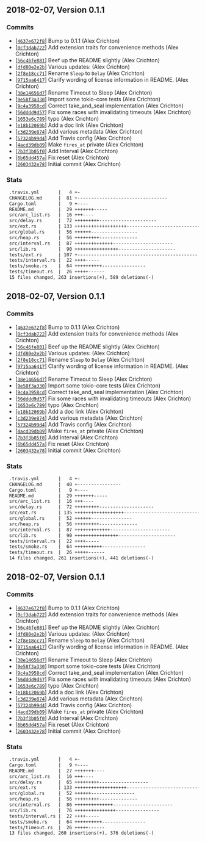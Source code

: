 ## 2018-02-07, Version 0.1.1
### Commits
- [[`4637e672f8`](https://github.com/alexcrichton/futures-timer/commit/4637e672f8748c6ee41ebc93a1a97e118ef8b855)] Bump to 0.1.1 (Alex Crichton)
- [[`0cf3dab722`](https://github.com/alexcrichton/futures-timer/commit/0cf3dab722860b5623cc835d10a1f78d953c63d9)] Add extension traits for convenience methods (Alex Crichton)
- [[`56c46fe881`](https://github.com/alexcrichton/futures-timer/commit/56c46fe8812cde701dd983d843c8f92189b2f911)] Beef up the README slightly (Alex Crichton)
- [[`dfd80e2e2b`](https://github.com/alexcrichton/futures-timer/commit/dfd80e2e2b011bc0a790d88f8219fc838e02b608)] Various updates: (Alex Crichton)
- [[`2f8e18cc71`](https://github.com/alexcrichton/futures-timer/commit/2f8e18cc718a3bc57cabcbbeaf79cbead0bb47f0)] Rename `Sleep` to `Delay` (Alex Crichton)
- [[`9715aa6417`](https://github.com/alexcrichton/futures-timer/commit/9715aa64176ef006a4bcda05dc8188160476a2d6)] Clarify wording of license information in README. (Alex Crichton)
- [[`38e14656d7`](https://github.com/alexcrichton/futures-timer/commit/38e14656d76cb9478eaea0c54b1de117bacd63ee)] Rename Timeout to Sleep (Alex Crichton)
- [[`9e58f3a330`](https://github.com/alexcrichton/futures-timer/commit/9e58f3a3307422042b93787cb18d93cf6c6d6671)] Import some tokio-core tests (Alex Crichton)
- [[`9c4a3958cd`](https://github.com/alexcrichton/futures-timer/commit/9c4a3958cde60156941415bb806db05d21ca3f1b)] Correct take_and_seal implementation (Alex Crichton)
- [[`56dddd9d57`](https://github.com/alexcrichton/futures-timer/commit/56dddd9d5716ed6cef8841f70c3be6d1536f2dac)] Fix some races with invalidating timeouts (Alex Crichton)
- [[`1653e6c789`](https://github.com/alexcrichton/futures-timer/commit/1653e6c7896348ec928c71dd272cecd8b26ec951)] typo (Alex Crichton)
- [[`e18b12069b`](https://github.com/alexcrichton/futures-timer/commit/e18b12069b50a02a217aa86945e5b68ac89e1459)] Add a doc link (Alex Crichton)
- [[`c3d239e874`](https://github.com/alexcrichton/futures-timer/commit/c3d239e8740a217a3a352ad3538e4bd694794097)] Add various metadata (Alex Crichton)
- [[`57324b99d4`](https://github.com/alexcrichton/futures-timer/commit/57324b99d4b2906bda548514b2bf238c7f83aee6)] Add Travis config (Alex Crichton)
- [[`4acd39db09`](https://github.com/alexcrichton/futures-timer/commit/4acd39db096d97c5f9d60380194b9680a402ebf7)] Make `fires_at` private (Alex Crichton)
- [[`7b3f3b05f0`](https://github.com/alexcrichton/futures-timer/commit/7b3f3b05f0c2edc8f502fb22f406dc9c11d55da8)] Add Interval (Alex Crichton)
- [[`6b65dd457a`](https://github.com/alexcrichton/futures-timer/commit/6b65dd457a9d8f1e9b78cb3d0e57e74ed8bb10be)] Fix reset (Alex Crichton)
- [[`2603432e78`](https://github.com/alexcrichton/futures-timer/commit/2603432e78322c4f272509b3e938d7a58194d023)] Initial commit (Alex Crichton)

### Stats
```diff
 .travis.yml       |   4 +-
 CHANGELOG.md      |  81 +---------------------------------
 Cargo.toml        |   9 +----
 README.md         |  29 +++++++-----
 src/arc_list.rs   |  16 +++----
 src/delay.rs      |  72 +++++++++---------------------
 src/ext.rs        | 133 +++++++++++++++++++------------------------------------
 src/global.rs     |  56 ++++++-----------------
 src/heap.rs       |  56 +++++++++--------------
 src/interval.rs   |  87 ++++++++++++++----------------------
 src/lib.rs        |  90 ++++++++++++++++---------------------
 tests/ext.rs      | 107 +--------------------------------------------
 tests/interval.rs |  22 ++++-----
 tests/smoke.rs    |  64 ++++++++++----------------
 tests/timeout.rs  |  26 +++++------
 15 files changed, 263 insertions(+), 589 deletions(-)
```


## 2018-02-07, Version 0.1.1
### Commits
- [[`4637e672f8`](https://github.com/alexcrichton/futures-timer/commit/4637e672f8748c6ee41ebc93a1a97e118ef8b855)] Bump to 0.1.1 (Alex Crichton)
- [[`0cf3dab722`](https://github.com/alexcrichton/futures-timer/commit/0cf3dab722860b5623cc835d10a1f78d953c63d9)] Add extension traits for convenience methods (Alex Crichton)
- [[`56c46fe881`](https://github.com/alexcrichton/futures-timer/commit/56c46fe8812cde701dd983d843c8f92189b2f911)] Beef up the README slightly (Alex Crichton)
- [[`dfd80e2e2b`](https://github.com/alexcrichton/futures-timer/commit/dfd80e2e2b011bc0a790d88f8219fc838e02b608)] Various updates: (Alex Crichton)
- [[`2f8e18cc71`](https://github.com/alexcrichton/futures-timer/commit/2f8e18cc718a3bc57cabcbbeaf79cbead0bb47f0)] Rename `Sleep` to `Delay` (Alex Crichton)
- [[`9715aa6417`](https://github.com/alexcrichton/futures-timer/commit/9715aa64176ef006a4bcda05dc8188160476a2d6)] Clarify wording of license information in README. (Alex Crichton)
- [[`38e14656d7`](https://github.com/alexcrichton/futures-timer/commit/38e14656d76cb9478eaea0c54b1de117bacd63ee)] Rename Timeout to Sleep (Alex Crichton)
- [[`9e58f3a330`](https://github.com/alexcrichton/futures-timer/commit/9e58f3a3307422042b93787cb18d93cf6c6d6671)] Import some tokio-core tests (Alex Crichton)
- [[`9c4a3958cd`](https://github.com/alexcrichton/futures-timer/commit/9c4a3958cde60156941415bb806db05d21ca3f1b)] Correct take_and_seal implementation (Alex Crichton)
- [[`56dddd9d57`](https://github.com/alexcrichton/futures-timer/commit/56dddd9d5716ed6cef8841f70c3be6d1536f2dac)] Fix some races with invalidating timeouts (Alex Crichton)
- [[`1653e6c789`](https://github.com/alexcrichton/futures-timer/commit/1653e6c7896348ec928c71dd272cecd8b26ec951)] typo (Alex Crichton)
- [[`e18b12069b`](https://github.com/alexcrichton/futures-timer/commit/e18b12069b50a02a217aa86945e5b68ac89e1459)] Add a doc link (Alex Crichton)
- [[`c3d239e874`](https://github.com/alexcrichton/futures-timer/commit/c3d239e8740a217a3a352ad3538e4bd694794097)] Add various metadata (Alex Crichton)
- [[`57324b99d4`](https://github.com/alexcrichton/futures-timer/commit/57324b99d4b2906bda548514b2bf238c7f83aee6)] Add Travis config (Alex Crichton)
- [[`4acd39db09`](https://github.com/alexcrichton/futures-timer/commit/4acd39db096d97c5f9d60380194b9680a402ebf7)] Make `fires_at` private (Alex Crichton)
- [[`7b3f3b05f0`](https://github.com/alexcrichton/futures-timer/commit/7b3f3b05f0c2edc8f502fb22f406dc9c11d55da8)] Add Interval (Alex Crichton)
- [[`6b65dd457a`](https://github.com/alexcrichton/futures-timer/commit/6b65dd457a9d8f1e9b78cb3d0e57e74ed8bb10be)] Fix reset (Alex Crichton)
- [[`2603432e78`](https://github.com/alexcrichton/futures-timer/commit/2603432e78322c4f272509b3e938d7a58194d023)] Initial commit (Alex Crichton)

### Stats
```diff
 .travis.yml       |   4 +-
 CHANGELOG.md      |  40 +----------------
 Cargo.toml        |   9 +----
 README.md         |  29 +++++++-----
 src/arc_list.rs   |  16 +++----
 src/delay.rs      |  72 +++++++++--------------------
 src/ext.rs        | 135 ++++++++++++++++++-------------------------------------
 src/global.rs     |  52 ++++++---------------
 src/heap.rs       |  56 +++++++++--------------
 src/interval.rs   |  87 +++++++++++++----------------------
 src/lib.rs        |  90 ++++++++++++++++---------------------
 tests/interval.rs |  22 ++++-----
 tests/smoke.rs    |  64 ++++++++++----------------
 tests/timeout.rs  |  26 +++++------
 14 files changed, 261 insertions(+), 441 deletions(-)
```


## 2018-02-07, Version 0.1.1
### Commits
- [[`4637e672f8`](https://github.com/alexcrichton/futures-timer/commit/4637e672f8748c6ee41ebc93a1a97e118ef8b855)] Bump to 0.1.1 (Alex Crichton)
- [[`0cf3dab722`](https://github.com/alexcrichton/futures-timer/commit/0cf3dab722860b5623cc835d10a1f78d953c63d9)] Add extension traits for convenience methods (Alex Crichton)
- [[`56c46fe881`](https://github.com/alexcrichton/futures-timer/commit/56c46fe8812cde701dd983d843c8f92189b2f911)] Beef up the README slightly (Alex Crichton)
- [[`dfd80e2e2b`](https://github.com/alexcrichton/futures-timer/commit/dfd80e2e2b011bc0a790d88f8219fc838e02b608)] Various updates: (Alex Crichton)
- [[`2f8e18cc71`](https://github.com/alexcrichton/futures-timer/commit/2f8e18cc718a3bc57cabcbbeaf79cbead0bb47f0)] Rename `Sleep` to `Delay` (Alex Crichton)
- [[`9715aa6417`](https://github.com/alexcrichton/futures-timer/commit/9715aa64176ef006a4bcda05dc8188160476a2d6)] Clarify wording of license information in README. (Alex Crichton)
- [[`38e14656d7`](https://github.com/alexcrichton/futures-timer/commit/38e14656d76cb9478eaea0c54b1de117bacd63ee)] Rename Timeout to Sleep (Alex Crichton)
- [[`9e58f3a330`](https://github.com/alexcrichton/futures-timer/commit/9e58f3a3307422042b93787cb18d93cf6c6d6671)] Import some tokio-core tests (Alex Crichton)
- [[`9c4a3958cd`](https://github.com/alexcrichton/futures-timer/commit/9c4a3958cde60156941415bb806db05d21ca3f1b)] Correct take_and_seal implementation (Alex Crichton)
- [[`56dddd9d57`](https://github.com/alexcrichton/futures-timer/commit/56dddd9d5716ed6cef8841f70c3be6d1536f2dac)] Fix some races with invalidating timeouts (Alex Crichton)
- [[`1653e6c789`](https://github.com/alexcrichton/futures-timer/commit/1653e6c7896348ec928c71dd272cecd8b26ec951)] typo (Alex Crichton)
- [[`e18b12069b`](https://github.com/alexcrichton/futures-timer/commit/e18b12069b50a02a217aa86945e5b68ac89e1459)] Add a doc link (Alex Crichton)
- [[`c3d239e874`](https://github.com/alexcrichton/futures-timer/commit/c3d239e8740a217a3a352ad3538e4bd694794097)] Add various metadata (Alex Crichton)
- [[`57324b99d4`](https://github.com/alexcrichton/futures-timer/commit/57324b99d4b2906bda548514b2bf238c7f83aee6)] Add Travis config (Alex Crichton)
- [[`4acd39db09`](https://github.com/alexcrichton/futures-timer/commit/4acd39db096d97c5f9d60380194b9680a402ebf7)] Make `fires_at` private (Alex Crichton)
- [[`7b3f3b05f0`](https://github.com/alexcrichton/futures-timer/commit/7b3f3b05f0c2edc8f502fb22f406dc9c11d55da8)] Add Interval (Alex Crichton)
- [[`6b65dd457a`](https://github.com/alexcrichton/futures-timer/commit/6b65dd457a9d8f1e9b78cb3d0e57e74ed8bb10be)] Fix reset (Alex Crichton)
- [[`2603432e78`](https://github.com/alexcrichton/futures-timer/commit/2603432e78322c4f272509b3e938d7a58194d023)] Initial commit (Alex Crichton)

### Stats
```diff
 .travis.yml       |   4 +-
 Cargo.toml        |   9 +----
 README.md         |  27 +++++++----
 src/arc_list.rs   |  16 +++----
 src/delay.rs      |  65 +++++++++------------------
 src/ext.rs        | 133 +++++++++++++++++++------------------------------------
 src/global.rs     |  52 ++++++----------------
 src/heap.rs       |  56 +++++++++--------------
 src/interval.rs   |  86 ++++++++++++++----------------------
 src/lib.rs        |  76 +++++++++++++++----------------
 tests/interval.rs |  22 ++++-----
 tests/smoke.rs    |  64 ++++++++++----------------
 tests/timeout.rs  |  26 +++++------
 13 files changed, 260 insertions(+), 376 deletions(-)
```


